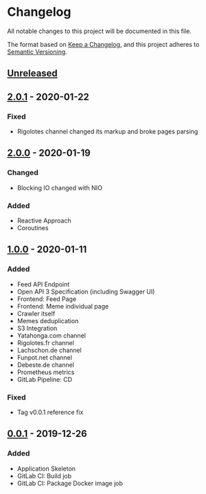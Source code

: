 # Changelog

All notable changes to this project will be documented in this file.

The format based on [Keep a Changelog](https://keepachangelog.com/en/1.0.0/),
and this project adheres to [Semantic Versioning](https://semver.org/spec/v2.0.0.html).

## [Unreleased]

## [2.0.1] - 2020-01-22
### Fixed
- Rigolotes channel changed its markup and broke pages parsing

## [2.0.0] - 2020-01-19
### Changed
- Blocking IO changed with NIO

### Added
- Reactive Approach
- Coroutines

## [1.0.0] - 2020-01-11
### Added
- Feed API Endpoint
- Open API 3 Specification (including Swagger UI)
- Frontend: Feed Page
- Frontend: Meme individual page
- Crawler itself
- Memes deduplication
- S3 Integration
- Yatahonga.com channel
- Rigolotes.fr channel
- Lachschon.de channel
- Funpot.net channel
- Debeste.de channel
- Prometheus metrics
- GitLab Pipeline: CD

### Fixed
- Tag v0.0.1 reference fix

## [0.0.1] - 2019-12-26
### Added
- Application Skeleton
- GitLab CI: Build job
- GitLab CI: Package Docker image job

[unreleased]: https://gitlab.com/ruslanys/ifunny/commpare/v2.0.1...HEAD
[2.0.1]: https://gitlab.com/ruslanys/ifunny/compare/v2.0.0...v2.0.1
[2.0.0]: https://gitlab.com/ruslanys/ifunny/compare/v1.0.0...v2.0.0
[1.0.0]: https://gitlab.com/ruslanys/ifunny/compare/v0.0.1...v1.0.0
[0.0.1]: https://gitlab.com/ruslanys/ifunny/-/tags/v0.0.1
